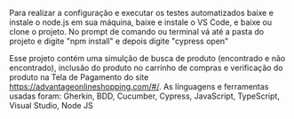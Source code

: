 Para realizar a configuração e executar os testes automatizados baixe e instale o node.js em sua máquina, baixe e instale o VS Code, e baixe ou clone o projeto. No prompt de comando ou terminal vá até a pasta do projeto e digite "npm install" e depois digite "cypress open"

Esse projeto contém uma simulção de busca de produto (encontrado e não encontrado), inclusão do produto no carrinho de compras e verificação do produto na Tela de Pagamento do site https://advantageonlineshopping.com/#/. As línguagens e ferramentas usadas foram: Gherkin, BDD, Cucumber, Cypress, JavaScript, TypeScript, Visual Studio, Node JS

